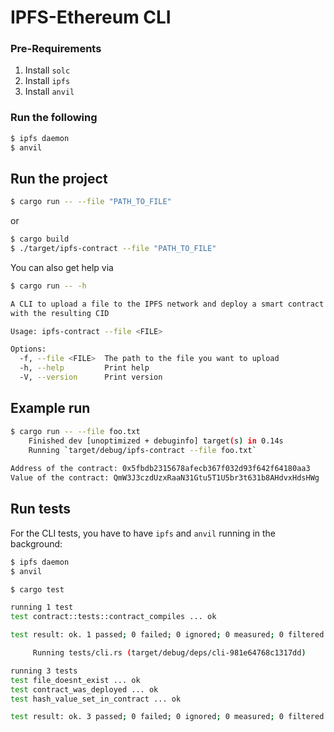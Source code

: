 # IPFS-Ethereum CLI 

### Pre-Requirements
1. Install `solc`
2. Install `ipfs`
3. Install `anvil`

### Run the following

```bash
$ ipfs daemon
$ anvil 
```

## Run the project

```bash
$ cargo run -- --file "PATH_TO_FILE"
```

or

```bash
$ cargo build
$ ./target/ipfs-contract --file "PATH_TO_FILE"
```

You can also get help via

```bash
$ cargo run -- -h

A CLI to upload a file to the IPFS network and deploy a smart contract 
with the resulting CID

Usage: ipfs-contract --file <FILE>

Options:
  -f, --file <FILE>  The path to the file you want to upload
  -h, --help         Print help
  -V, --version      Print version
```

## Example run

```bash
$ cargo run -- --file foo.txt
    Finished dev [unoptimized + debuginfo] target(s) in 0.14s
    Running `target/debug/ipfs-contract --file foo.txt`
    
Address of the contract: 0x5fbdb2315678afecb367f032d93f642f64180aa3
Value of the contract: QmW3J3czdUzxRaaN31Gtu5T1U5br3t631b8AHdvxHdsHWg
```

## Run tests 

For the CLI tests, you have to have `ipfs` and `anvil` running in the background:

```bash
$ ipfs daemon
$ anvil 
```

```bash
$ cargo test 

running 1 test
test contract::tests::contract_compiles ... ok

test result: ok. 1 passed; 0 failed; 0 ignored; 0 measured; 0 filtered out; finished in 0.12s

     Running tests/cli.rs (target/debug/deps/cli-981e64768c1317dd)

running 3 tests
test file_doesnt_exist ... ok
test contract_was_deployed ... ok
test hash_value_set_in_contract ... ok

test result: ok. 3 passed; 0 failed; 0 ignored; 0 measured; 0 filtered out; finished in 0.55s
```
